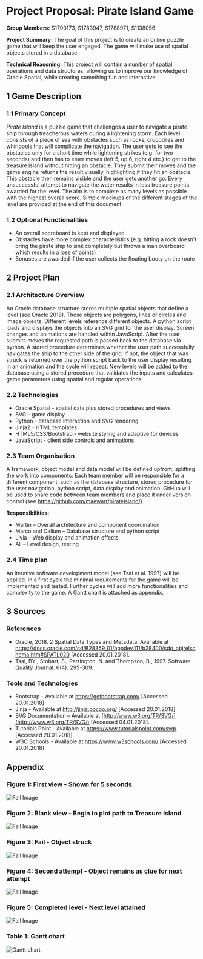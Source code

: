 # Project Proposal: Pirate Island Game

**Group Members:** S1790173, S1783947, S1788971, S1138056

**Project Summary:** The goal of this project is to create an online puzzle game that will keep the user engaged. The game will make use of spatial objects stored in a database.

**Technical Reasoning:** This project will contain a number of spatial operations and data structures, allowing us to improve our knowledge of Oracle Spatial, while creating something fun and interactive.

## 1 Game Description

### 1.1 Primary Concept
*Pirate Island* is a puzzle game that challenges a user to navigate a pirate ship through treacherous waters during a lightening storm. Each level consists of a piece of sea with obstacles such as rocks, crocodiles and whirlpools that will complicate the navigation. The user gets to see the obstacles only for a short time while lightening strikes (e.g. for two seconds) and then has to enter moves (left 5, up 6, right 4 etc.) to get to the treasure island without hitting an obstacle. They submit their moves and the game engine returns the result visually, highlighting if they hit an obstacle. This obstacle then remains visible and the user gets another go. Every unsuccessful attempt to navigate the water results in less treasure points awarded for the level. The aim is to complete as many levels as possible with the highest overall score.
Simple mockups of the different stages of the level are provided at the end of this document.


### 1.2 Optional Functionalities
* An overall scoreboard is kept and displayed
* Obstacles have more complex characteristics (e.g. hitting a rock doesn't bring the pirate ship to sink completely but throws a man overboard which results in a loss of points)
* Bonuses are awarded if the user collects the floating booty on the route


## 2 Project Plan


### 2.1 Architecture Overview
An Oracle database structure stores multiple spatial objects that define a level (see Oracle 2018). These objects are polygons, lines or circles and image objects. Different levels reference different objects. A python script loads and displays the objects into an SVG grid for the user display. Screen changes and animations are handled within JavaScript. After the user submits moves the requested path is passed back to the database via python. A stored procedure determines whether the user path successfully navigates the ship to the other side of the grid. If not, the object that was struck is returned over the python script back to the user display resulting in an animation and the cycle will repeat. New levels will be added to the database using a stored procedure that validates the inputs and calculates game parameters using spatial and regular operations.

### 2.2 Technologies
* Oracle Spatial - spatial data plus stored procedures and views
* SVG - game display
* Python - database interaction and SVG rendering
* Jinja2 - HTML templates
* HTML5/CSS/Bootstrap - website styling and adaptive for devices
* JavaScript - client side controls and animations

### 2.3 Team Organisation
A framework, object model and data model will be defined upfront, splitting the work into components. Each team member will be responsible for a different component, such as the database structure, stored procedure for the user navigation, python script, data display and animation. GitHub will be used to share code between team members and place it under version control (see <https://github.com/maewart/pirateisland/>).

**Responsibilities:**

* Martin – Overall architecture and component coordination
* Marco and Callum – Database structure and python script
* Livia – Web display and animation effects
* All – Level design, testing

### 2.4 Time plan

An iterative software development model (see Tsai et al. 1997) will be applied. In a first cycle the minimal requirements for the game will be implemented and tested. Further cycles will add more functionalities and complexity to the game. A Gantt chart is attached as appendix.


## 3 Sources

### References
* Oracle, 2018. 2 Spatial Data Types and Metadata. Available at https://docs.oracle.com/cd/B28359_01/appdev.111/b28400/sdo_objrelschema.htm#SPATL020 [Accessed 20.01.2018].
* Tsai, BY., Stobart, S., Parrington, N. and Thompson, B., 1997. Software Quality Journal. 6(4). 295-309.

### Tools and Technologies
* Bootstrap - Available at https://getbootstrap.com/ [Accessed 20.01.2018]
* Jinja - Available at http://jinja.pocoo.org/ [Accessed 20.01.2018]
* SVG Documentation – Available at [http://www.w3.org/TR/SVG/](http://www.w3.org/TR/SVG/) [Accessed 04.01.2018].
* Tutorials Point - Available at https://www.tutorialspoint.com/svg/ [Accessed 20.01.2018]
* W3C Schools - Available at https://www.w3schools.com/ [Accessed 20.01.2018]


## Appendix

### Figure 1:  First view - Shown for 5 seconds

![Fail Image](First%20View.PNG)

### Figure 2: Blank view - Begin to plot path to Treasure Island

![Fail Image](Five%20seconds%20up.PNG)

### Figure 3: Fail - Object struck

![Fail Image](Fail.PNG)

### Figure 4: Second attempt - Object remains as clue for next attempt

![Fail Image](Second%20go.PNG)

### Figure 5: Completed level - Next level attained

![Fail Image](Complete.PNG)

### Table 1: Gantt chart
![Gantt chart](ProjectGantt.png)
